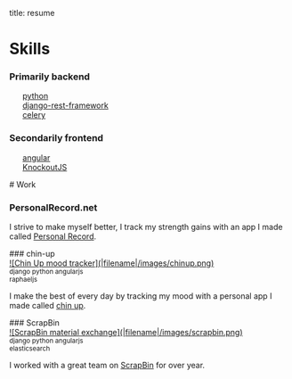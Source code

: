 title: resume

<style>
ul { list-style-type: none; }
</style>

# Skills

### Primarily backend

 * [python](http://python.org)
 * [django-rest-framework](http://www.django-rest-framework.org/)
 * [celery](http://www.celeryproject.org/)

### Secondarily frontend

 * [angular](http://angularjs.org/)
 * [KnockoutJS](http://knockoutjs.com/)

<div class="col-md-8" markdown="1">
# Work

### PersonalRecord.net

I strive to make myself better, I track my strength gains with an app I made called [Personal Record](http://personalrecord.net).

<div style="clear:both;"></div>
### chin-up

<div class="image-border resume-image" markdown="1">
<a href="https://github.com/ckcollab/chin-up">![Chin Up mood tracker](|filename|/images/chinup.png)<br></a>
<small>django python angularjs <br>raphaeljs</small>
</div>

I make the best of every day by tracking my mood with a personal app I made called [chin up](https://github.com/ckcollab/chin-up).

<div style="clear:both;"></div>
### ScrapBin


<div class="image-border resume-image" markdown="1">
<a href="https://scrapbin.com/">![ScrapBin material exchange](|filename|/images/scrapbin.png)<br></a>
<small>django python angularjs <br>elasticsearch</small>
</div>


I worked with a great team on [ScrapBin](http://scrapbin.com) for over year.
</div>
